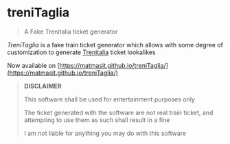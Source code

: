 # treniTaglia

> A Fake Trenitalia ticket generator

*TreniTaglia* is a fake train ticket generator which allows with some degree of customization to generate [Trenitalia](https://www.trenitalia.com) ticket lookalikes

Now available on [https://matmasit.github.io/treniTaglia/](https://matmasit.github.io/treniTaglia/)

> **DISCLAIMER**
> 
> This software shall be used for entertainment purposes only
> 
> The ticket generated with the software are not real train ticket, and attempting to use them as such shall result in a fine 
> 
> I am not liable for anything you may do with this software

